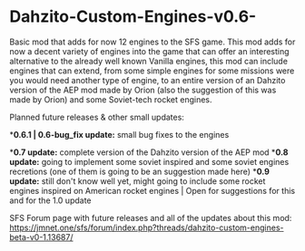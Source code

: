# Dahzito-Custom-Engines-v0.6-
Basic mod that adds for now 12 engines to the SFS game.
This mod adds for now a decent variety of engines into the game that can offer an interesting alternative to the already well known Vanilla engines, this mod can include engines that can extend, from some simple engines for some missions were you would need another type of engine, to an entire version of an Dahzito version of the AEP mod made by Orion (also the suggestion of this was made by Orion) and some Soviet-tech rocket engines.

Planned future releases & other small updates:

***0.6.1 | 0.6-bug_fix update:** small bug fixes to the engines

  ***0.7 update:** complete version of the Dahzito version of the AEP mod
  ***0.8 update:** going to implement some soviet inspired and some soviet engines recretions (one of them is going to be an suggestion made here)
  ***0.9 update:** still don't know well yet, might going to include some rocket engines inspired on American rocket engines | Open for suggestions for this and for the 1.0 update

SFS Forum page with future releases and all of the updates about this mod: 
https://jmnet.one/sfs/forum/index.php?threads/dahzito-custom-engines-beta-v0-1.13687/

